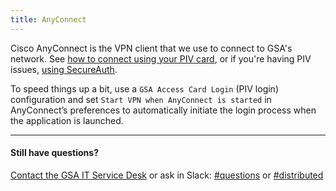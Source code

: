 ```yaml
---
title: AnyConnect
---
```


Cisco AnyConnect is the VPN client that we use to connect to GSA's network. See [how to connect using your PIV card](https://gsa.servicenowservices.com/sp/?id=kb_article&sys_id=6d6753d1dbb73b84c3d674608c96195c), or if you're having PIV issues, [using SecureAuth](https://gsa.servicenowservices.com/sp/?id=kb_article&sys_id=22191902db10774058c2fd721f9619f5).

To speed things up a bit, use a `GSA Access Card Login` (PIV login) configuration and set `Start VPN when AnyConnect is started` in AnyConnect’s preferences to automatically initiate the login process when the application is launched.

---

#### Still have questions?

[Contact the GSA IT Service Desk]({{site.baseurl}}/getting-started/classes/gsa-internal-tools/#it-service-desk) or ask in Slack: [#questions](https://gsa-tts.slack.com/messages/questions/) or [#distributed](https://gsa-tts.slack.com/messages/distributed/)
